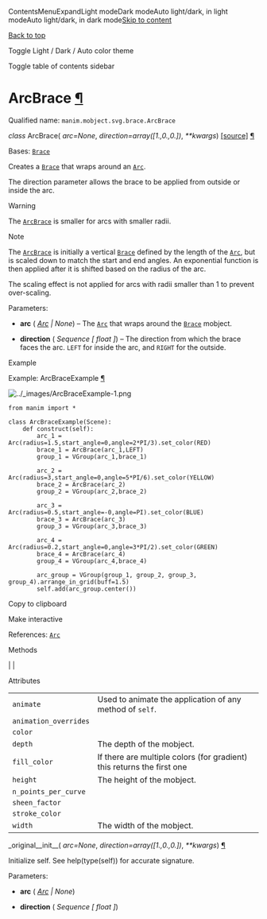 ContentsMenuExpandLight modeDark modeAuto light/dark, in light modeAuto light/dark, in dark mode[Skip to content](https://docs.manim.community/en/stable/reference/manim.mobject.svg.brace.ArcBrace.html#furo-main-content)

[Back to top](https://docs.manim.community/en/stable/reference/manim.mobject.svg.brace.ArcBrace.html#)

Toggle Light / Dark / Auto color theme

Toggle table of contents sidebar

# ArcBrace [¶](https://docs.manim.community/en/stable/reference/manim.mobject.svg.brace.ArcBrace.html\#arcbrace "Link to this heading")

Qualified name: `manim.mobject.svg.brace.ArcBrace`

_class_ ArcBrace( _arc=None_, _direction=array(\[1.,0.,0.\])_, _\*\*kwargs_) [\[source\]](https://docs.manim.community/en/stable/_modules/manim/mobject/svg/brace.html#ArcBrace) [¶](https://docs.manim.community/en/stable/reference/manim.mobject.svg.brace.ArcBrace.html#manim.mobject.svg.brace.ArcBrace "Link to this definition")

Bases: [`Brace`](https://docs.manim.community/en/stable/reference/manim.mobject.svg.brace.Brace.html#manim.mobject.svg.brace.Brace "manim.mobject.svg.brace.Brace")

Creates a [`Brace`](https://docs.manim.community/en/stable/reference/manim.mobject.svg.brace.Brace.html#manim.mobject.svg.brace.Brace "manim.mobject.svg.brace.Brace") that wraps around an [`Arc`](https://docs.manim.community/en/stable/reference/manim.mobject.geometry.arc.Arc.html#manim.mobject.geometry.arc.Arc "manim.mobject.geometry.arc.Arc").

The direction parameter allows the brace to be applied
from outside or inside the arc.

Warning

The [`ArcBrace`](https://docs.manim.community/en/stable/reference/manim.mobject.svg.brace.ArcBrace.html#manim.mobject.svg.brace.ArcBrace "manim.mobject.svg.brace.ArcBrace") is smaller for arcs with smaller radii.

Note

The [`ArcBrace`](https://docs.manim.community/en/stable/reference/manim.mobject.svg.brace.ArcBrace.html#manim.mobject.svg.brace.ArcBrace "manim.mobject.svg.brace.ArcBrace") is initially a vertical [`Brace`](https://docs.manim.community/en/stable/reference/manim.mobject.svg.brace.Brace.html#manim.mobject.svg.brace.Brace "manim.mobject.svg.brace.Brace") defined by the
length of the [`Arc`](https://docs.manim.community/en/stable/reference/manim.mobject.geometry.arc.Arc.html#manim.mobject.geometry.arc.Arc "manim.mobject.geometry.arc.Arc"), but is scaled down to match the start and end
angles. An exponential function is then applied after it is shifted based on
the radius of the arc.

The scaling effect is not applied for arcs with radii smaller than 1 to prevent
over-scaling.

Parameters:

- **arc** ( [_Arc_](https://docs.manim.community/en/stable/reference/manim.mobject.geometry.arc.Arc.html#manim.mobject.geometry.arc.Arc "manim.mobject.geometry.arc.Arc") _\|_ _None_) – The [`Arc`](https://docs.manim.community/en/stable/reference/manim.mobject.geometry.arc.Arc.html#manim.mobject.geometry.arc.Arc "manim.mobject.geometry.arc.Arc") that wraps around the [`Brace`](https://docs.manim.community/en/stable/reference/manim.mobject.svg.brace.Brace.html#manim.mobject.svg.brace.Brace "manim.mobject.svg.brace.Brace") mobject.

- **direction** ( _Sequence_ _\[_ _float_ _\]_) – The direction from which the brace faces the arc.
`LEFT` for inside the arc, and `RIGHT` for the outside.


Example

Example: ArcBraceExample [¶](https://docs.manim.community/en/stable/reference/manim.mobject.svg.brace.ArcBrace.html#arcbraceexample)

![../_images/ArcBraceExample-1.png](https://docs.manim.community/en/stable/_images/ArcBraceExample-1.png)

```
from manim import *

class ArcBraceExample(Scene):
    def construct(self):
        arc_1 = Arc(radius=1.5,start_angle=0,angle=2*PI/3).set_color(RED)
        brace_1 = ArcBrace(arc_1,LEFT)
        group_1 = VGroup(arc_1,brace_1)

        arc_2 = Arc(radius=3,start_angle=0,angle=5*PI/6).set_color(YELLOW)
        brace_2 = ArcBrace(arc_2)
        group_2 = VGroup(arc_2,brace_2)

        arc_3 = Arc(radius=0.5,start_angle=-0,angle=PI).set_color(BLUE)
        brace_3 = ArcBrace(arc_3)
        group_3 = VGroup(arc_3,brace_3)

        arc_4 = Arc(radius=0.2,start_angle=0,angle=3*PI/2).set_color(GREEN)
        brace_4 = ArcBrace(arc_4)
        group_4 = VGroup(arc_4,brace_4)

        arc_group = VGroup(group_1, group_2, group_3, group_4).arrange_in_grid(buff=1.5)
        self.add(arc_group.center())

```

Copy to clipboard

Make interactive

References: [`Arc`](https://docs.manim.community/en/stable/reference/manim.mobject.geometry.arc.Arc.html#manim.mobject.geometry.arc.Arc "manim.mobject.geometry.arc.Arc")

Methods

|
|

Attributes

|     |     |
| --- | --- |
| `animate` | Used to animate the application of any method of `self`. |
| `animation_overrides` |  |
| `color` |  |
| `depth` | The depth of the mobject. |
| `fill_color` | If there are multiple colors (for gradient) this returns the first one |
| `height` | The height of the mobject. |
| `n_points_per_curve` |  |
| `sheen_factor` |  |
| `stroke_color` |  |
| `width` | The width of the mobject. |

\_original\_\_init\_\_( _arc=None_, _direction=array(\[1.,0.,0.\])_, _\*\*kwargs_) [¶](https://docs.manim.community/en/stable/reference/manim.mobject.svg.brace.ArcBrace.html#manim.mobject.svg.brace.ArcBrace._original__init__ "Link to this definition")

Initialize self. See help(type(self)) for accurate signature.

Parameters:

- **arc** ( [_Arc_](https://docs.manim.community/en/stable/reference/manim.mobject.geometry.arc.Arc.html#manim.mobject.geometry.arc.Arc "manim.mobject.geometry.arc.Arc") _\|_ _None_)

- **direction** ( _Sequence_ _\[_ _float_ _\]_)